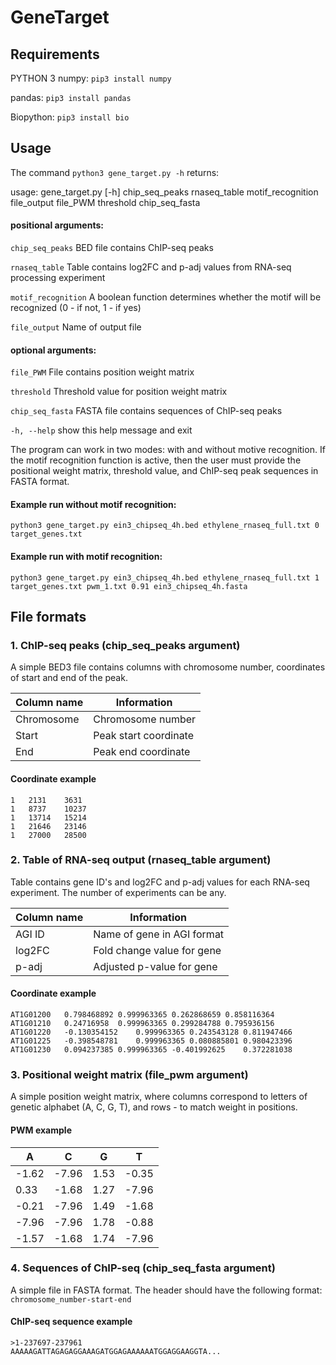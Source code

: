 # GeneTarget

Requirements
------------

PYTHON 3
numpy: `pip3 install numpy`

pandas: `pip3 install pandas`

Biopython: `pip3 install bio`

Usage
--------
The command `python3 gene_target.py -h` returns:

  usage: gene_target.py [-h] chip_seq_peaks rnaseq_table motif_recognition file_output file_PWM threshold chip_seq_fasta 
  
####  positional arguments:
  
  `chip_seq_peaks` BED file contains ChIP-seq peaks
  
  `rnaseq_table` Table contains log2FC and p-adj values from RNA-seq processing experiment
  
  `motif_recognition` A boolean function determines whether the motif will be recognized (0 - if not, 1 - if yes)
  
  `file_output` Name of output file
  
####  optional arguments:
  
  `file_PWM` File contains position weight matrix
  
  `threshold` Threshold value for position weight matrix

  `chip_seq_fasta` FASTA file contains sequences of ChIP-seq peaks  
 
   `-h, --help` show this help message and exit  
   
The program can work in two modes: with and without motive recognition. If the motif recognition function is active, then the user must provide the positional weight matrix, threshold value, and ChIP-seq peak sequences in FASTA format.
 
#### Example run without motif recognition: 
 `python3 gene_target.py ein3_chipseq_4h.bed ethylene_rnaseq_full.txt 0 target_genes.txt`
 
#### Example run with motif recognition: 
 `python3 gene_target.py ein3_chipseq_4h.bed ethylene_rnaseq_full.txt 1 target_genes.txt pwm_1.txt 0.91 ein3_chipseq_4h.fasta`
 
 File formats
--------

### 1. ChIP-seq peaks (chip_seq_peaks argument)

A simple BED3 file contains columns with chromosome number, coordinates of start and end of the peak.

|Column name|Information|
|---|---|
|Chromosome|Chromosome number|
|Start|Peak start coordinate|
|End|Peak end coordinate|

#### Coordinate example

 ```
1	2131	3631
1	8737	10237
1	13714	15214
1	21646	23146
1	27000	28500
 ```

### 2. Table of RNA-seq output (rnaseq_table argument)

Table contains gene ID's and log2FC and p-adj values for each RNA-seq experiment. The number of experiments can be any.

|Column name|Information|
|---|---|
|AGI ID|Name of gene in AGI format|
|log2FC|Fold change value for gene|
|p-adj|Adjusted p-value for gene|

#### Coordinate example

 ```
AT1G01200	0.798468892	0.999963365	0.262868659	0.858116364
AT1G01210	0.24716958	0.999963365	0.299284788	0.795936156
AT1G01220	-0.130354152	0.999963365	0.243543128	0.811947466
AT1G01225	-0.398548781	0.999963365	0.080885801	0.980423396
AT1G01230	0.094237385	0.999963365	-0.401992625	0.372281038
 ```

### 3. Positional weight matrix (file_pwm argument)

A simple position weight matrix, where columns correspond to letters of genetic alphabet (A, C, G, T), and rows - to match weight in positions.

#### PWM example

|A|C|G|T|
|---|---|---|---|
|-1.62|-7.96|1.53|-0.35|
|0.33|-1.68|1.27|-7.96|
|-0.21|-7.96|1.49|-1.68|
|-7.96|-7.96|1.78|-0.88|
|-1.57|-1.68|1.74|-7.96|

### 4. Sequences of ChIP-seq (chip_seq_fasta argument)

A simple file in FASTA format. The header should have the following format: `chromosome_number-start-end`

#### ChIP-seq sequence example

 ```
>1-237697-237961
AAAAAGATTAGAGAGGAAAGATGGAGAAAAAATGGAGGAAGGTA...
 ```














